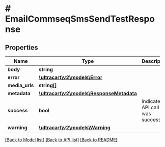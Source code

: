 # # EmailCommseqSmsSendTestResponse

## Properties

Name | Type | Description | Notes
------------ | ------------- | ------------- | -------------
**body** | **string** |  | [optional]
**error** | [**\ultracart\v2\models\Error**](Error.md) |  | [optional]
**media_urls** | **string[]** |  | [optional]
**metadata** | [**\ultracart\v2\models\ResponseMetadata**](ResponseMetadata.md) |  | [optional]
**success** | **bool** | Indicates if API call was successful | [optional]
**warning** | [**\ultracart\v2\models\Warning**](Warning.md) |  | [optional]

[[Back to Model list]](../../README.md#models) [[Back to API list]](../../README.md#endpoints) [[Back to README]](../../README.md)

